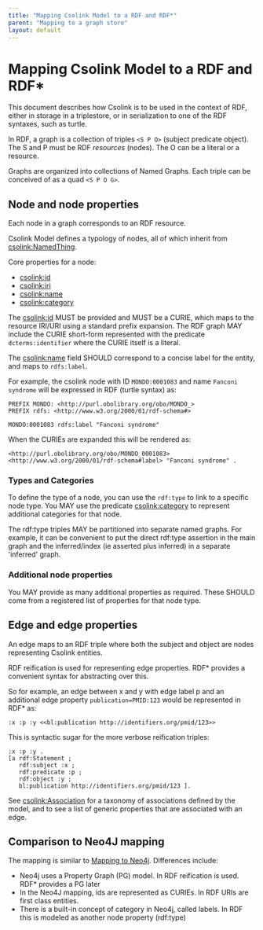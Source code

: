 ```yaml
---
title: "Mapping Csolink Model to a RDF and RDF*"
parent: "Mapping to a graph store"
layout: default
---
```


# Mapping Csolink Model to a RDF and RDF*

This document describes how Csolink is to be used in the context of
RDF, either in storage in a triplestore, or in serialization to one of
the RDF syntaxes, such as turtle.

In RDF, a graph is a collection of triples `<S P O>` (subject
predicate object). The S and P must be RDF _resources_ (nodes). The O
can be a literal or a resource.

Graphs are organized into collections of Named Graphs. Each triple can be conceived of as a quad `<S P O G>`.

## Node and node properties

Each node in a graph corresponds to an RDF resource.

Csolink Model defines a typology of nodes, all of which inherit from [csolink:NamedThing](../docs/NamedThing).

Core properties for a node:
 - [csolink:id](../docs/id)
 - [csolink:iri](../docs/iri)
 - [csolink:name](../docs/name)
 - [csolink:category](../docs/category)

The [csolink:id](../docs/id) MUST be provided and MUST be a CURIE, which maps to the resource IRI/URI 
using a standard prefix expansion. The RDF graph MAY include the CURIE short-form represented 
with the predicate `dcterms:identifier` where the CURIE itself is a literal.

The [csolink:name](../docs/name) field SHOULD correspond to a concise label for the entity, and maps 
to `rdfs:label`.

For example, the csolink node with ID `MONDO:0001083` and name
`Fanconi syndrome` will be expressed in RDF (turtle syntax) as:

```turtle
PREFIX MONDO: <http://purl.obolibrary.org/obo/MONDO_>
PREFIX rdfs: <http://www.w3.org/2000/01/rdf-schema#> 

MONDO:0001083 rdfs:label "Fanconi syndrome"
```

When the CURIEs are expanded this will be rendered as:

```turtle
<http://purl.obolibrary.org/obo/MONDO_0001083> <http://www.w3.org/2000/01/rdf-schema#label> "Fanconi syndrome" .
```


### Types and Categories

To define the type of a node, you can use the `rdf:type` to link to a specific node type. You MAY use
the predicate [csolink:category](../docs/category) to represent additional categories for that node. 

The rdf:type triples MAY be partitioned into separate named
graphs. For example, it can be convenient to put the direct rdf:type
assertion in the main graph and the inferred/index (ie asserted plus
inferred) in a separate 'inferred' graph.

### Additional node properties

You MAY provide as many additional properties as required.
These SHOULD come from a registered list of properties for that node type.

## Edge and edge properties

An edge maps to an RDF triple where both the subject and object are nodes representing Csolink entities.

RDF reification is used for representing edge properties. RDF*
provides a convenient syntax for abstracting over this.

So for example, an edge between x and y with edge label p and an
additional edge property `publication=PMID:123` would be represented
in RDF* as:

```
:x :p :y <<bl:publication http://identifiers.org/pmid/123>>
```

This is syntactic sugar for the more verbose reification triples:

```
:x :p :y .
[a rdf:Statement ;
   rdf:subject :x ;
   rdf:predicate :p ;
   rdf:object :y ;
   bl:publication http://identifiers.org/pmid/123 ].
```


See [csolink:Association](../docs/Association) for a taxonomy of associations defined by the model, and 
to see a list of generic properties that are associated with an edge.


## Comparison to Neo4J mapping

The mapping is similar to [Mapping to Neo4j](mapping-neo4j). Differences include:

 * Neo4j uses a Property Graph (PG) model. In RDF reification is used. RDF* provides a PG later
 * In the Neo4J mapping, ids are represented as CURIEs. In RDF URIs are first class entities.
 * There is a built-in concept of category in Neo4j, called labels. In RDF this is modeled as another node property (rdf:type)
